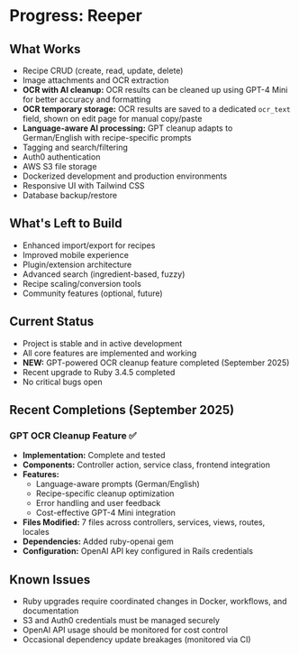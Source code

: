 # Progress: Reeper

## What Works

- Recipe CRUD (create, read, update, delete)
- Image attachments and OCR extraction
- **OCR with AI cleanup:** OCR results can be cleaned up using GPT-4 Mini for better accuracy and formatting
- **OCR temporary storage:** OCR results are saved to a dedicated `ocr_text` field, shown on edit page for manual copy/paste
- **Language-aware AI processing:** GPT cleanup adapts to German/English with recipe-specific prompts
- Tagging and search/filtering
- Auth0 authentication
- AWS S3 file storage
- Dockerized development and production environments
- Responsive UI with Tailwind CSS
- Database backup/restore

## What's Left to Build

- Enhanced import/export for recipes
- Improved mobile experience
- Plugin/extension architecture
- Advanced search (ingredient-based, fuzzy)
- Recipe scaling/conversion tools
- Community features (optional, future)

## Current Status

- Project is stable and in active development
- All core features are implemented and working
- **NEW:** GPT-powered OCR cleanup feature completed (September 2025)
- Recent upgrade to Ruby 3.4.5 completed
- No critical bugs open

## Recent Completions (September 2025)

### GPT OCR Cleanup Feature ✅
- **Implementation:** Complete and tested
- **Components:** Controller action, service class, frontend integration
- **Features:** 
  - Language-aware prompts (German/English)
  - Recipe-specific cleanup optimization
  - Error handling and user feedback
  - Cost-effective GPT-4 Mini integration
- **Files Modified:** 7 files across controllers, services, views, routes, locales
- **Dependencies:** Added ruby-openai gem
- **Configuration:** OpenAI API key configured in Rails credentials

## Known Issues

- Ruby upgrades require coordinated changes in Docker, workflows, and documentation
- S3 and Auth0 credentials must be managed securely
- OpenAI API usage should be monitored for cost control
- Occasional dependency update breakages (monitored via CI)
